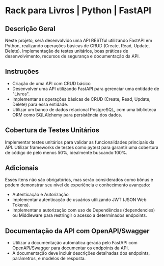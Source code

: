 # Rack para Livros | Python | FastAPI

## Descrição Geral

Neste projeto, será desenvolvido uma API RESTful utilizando FastAPI em Python, realizando operações básicas de CRUD (Create, Read, Update, Delete). 
Implementação de testes unitários, boas práticas de desenvolvimento, recursos de segurança e documentação da API.

## Instruções
- Criação de uma API com CRUD básico
- Desenvolver uma API utilizando FastAPI para gerenciar uma entidade de "Livros".
- Implementar as operações básicas de CRUD (Create, Read, Update, Delete) para essa entidade.
- Utilizar um banco de dados relacional PostgreSQL, com uma biblioteca ORM como SQLAlchemy para persistência dos dados.

## Cobertura de Testes Unitários
Implementar testes unitários para validar as funcionalidades principais da API.
Utilizar frameworks de testes como pytest para garantir uma cobertura de código de pelo menos 50%, idealmente buscando 100%.

## Adicionais
Esses itens não são obrigatórios, mas serão considerados como bônus e podem demonstrar seu nível de experiência e conhecimento avançado:
- Autenticação e Autorização
- Implementar autenticação de usuários utilizando JWT (JSON Web Tokens).
- Implementar a autorização com uso de Dependências (dependencies) ou Middleware para restringir o acesso a determinados endpoints. 

## Documentação da API com OpenAPI/Swagger
- Utilizar a documentação automática gerada pelo FastAPI com OpenAPI/Swagger para documentar os endpoints da API.
- A documentação deve incluir descrições detalhadas dos endpoints, parâmetros, e modelos de resposta.




<!--

requirements.txt
fastapi
uvicorn
sqlalchemy
psycopg2-binary
psycopg2
python-dotenv

docker-compose up --build

## Critérios de Avaliação
- Funcionalidade: A API deve funcionar corretamente e realizar as operações de CRUD conforme esperado.
- Organização e Qualidade do Código: Serão avaliadas a clareza e a organização do código, o uso de boas práticas de desenvolvimento, e a separação adequada de responsabilidades.
- Testes: A cobertura de testes será um ponto importante na avaliação, assim como a qualidade e abrangência dos mesmos.
- Diferenciais Opcionais: A implementação dos itens opcionais será considerada um bônus.

## Considerações Finais
O código deve ser disponibilizado em um repositório Git (GitHub, GitLab, etc.).
Forneça instruções claras sobre como executar a API e os testes, incluindo as dependências e configurações necessárias.

-->